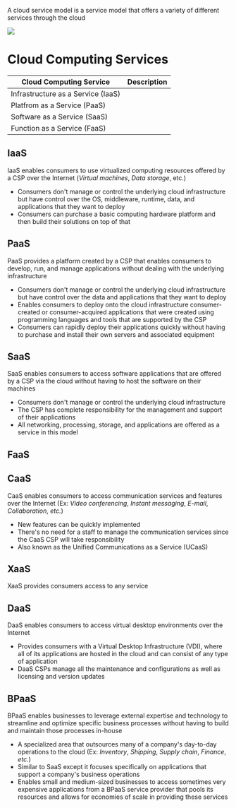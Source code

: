 A cloud service model is a service model that offers a variety of different services through the cloud

![](https://github.com/JonmarCorpuz/SecondBrain/blob/main/Assets/f04ce2f08624ac4c7973ad4e6e6275cd.png)

# Cloud Computing Services

| Cloud Computing Service | Description |
| --- | --- |
| Infrastructure as a Service (IaaS) | |
| Platfrom as a Service (PaaS) | |
| Software as a Service (SaaS) | |
| Function as a Service (FaaS) | |

## IaaS

IaaS enables consumers to use virtualized computing resources offered by a CSP over the Internet (*Virtual machines*, *Data storage*, etc.) 

* Consumers don't manage or control the underlying cloud infrastructure but have control over the OS, middleware, runtime, data, and applications that they want to deploy
* Consumers can purchase a basic computing hardware platform and then build their solutions on top of that

## PaaS

PaaS provides a platform created by a CSP that enables consumers to develop, run, and manage applications without dealing with the underlying infrastructure 

* Consumers don't manage or control the underlying cloud infrastructure but have control over the data and applications that they want to deploy
* Enables consumers to deploy onto the cloud infrastructure consumer-created or consumer-acquired applications that were created using programming languages and tools that are supported by the CSP
* Consumers can rapidly deploy their applications quickly without having to purchase and install their own servers and associated equipment

## SaaS

SaaS enables consumers to access software applications that are offered by a CSP via the cloud without having to host the software on their machines 

* Consumers don't manage or control the underlying cloud infrastructure
* The CSP has complete responsibility for the management and support of their applications
* All networking, processing, storage, and applications are offered as a service in this model

## FaaS

## CaaS

CaaS enables consumers to access communication services and features over the Internet (Ex: *Video conferencing*, *Instant messaging*, *E-mail*, *Collaboration*, *etc.*)

* New features can be quickly implemented
* There's no need for a staff to manage the communication services since the CaaS CSP will take responsibility
* Also known as the Unified Communications as a Service (UCaaS)

## XaaS

XaaS provides consumers access to any service

## DaaS

DaaS enables consumers to access virtual desktop environments over the Internet

* Provides consumers with a Virtual Desktop Infrastructure (VDI), where all of its applications are hosted in the cloud and can consist of any type of application
* DaaS CSPs manage all the maintenance and configurations as well as licensing and version updates

## BPaaS

BPaaS enables businesses to leverage external expertise and technology to streamline and optimize specific business processes without having to build and maintain those processes in-house

* A specialized area that outsources many of a company's day-to-day operations to the cloud (Ex: *Inventory*, *Shipping*, *Supply chain*, *Finance*, *etc.*)
* Similar to SaaS except it focuses specifically on applications that support a company's business operations
* Enables small and medium-sized businesses to access sometimes very expensive applications from a BPaaS service provider that pools its resources and allows for economies of scale in providing these services
